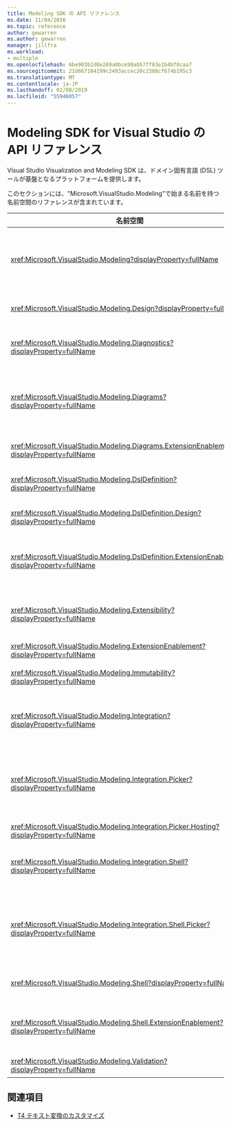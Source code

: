 ```yaml
---
title: Modeling SDK の API リファレンス
ms.date: 11/04/2016
ms.topic: reference
author: gewarren
ms.author: gewarren
manager: jillfra
ms.workload:
- multiple
ms.openlocfilehash: 6be903b2d0e269a0bce99ab57ff83e1b4bf8caa7
ms.sourcegitcommit: 21d667104199c2493accec20c2388cf674b195c3
ms.translationtype: MT
ms.contentlocale: ja-JP
ms.lasthandoff: 02/08/2019
ms.locfileid: "55946057"
---
```

# <a name="api-reference-for-modeling-sdk-for-visual-studio"></a>Modeling SDK for Visual Studio の API リファレンス

Visual Studio Visualization and Modeling SDK は、ドメイン固有言語 (DSL) ツールが基盤となるプラットフォームを提供します。

このセクションには、"Microsoft.VisualStudio.Modeling"で始まる名前を持つ名前空間のリファレンスが含まれています。

|名前空間|Content|
|-|-|
|<xref:Microsoft.VisualStudio.Modeling?displayProperty=fullName>|ModelElement、DSL で定義するすべてのドメイン クラスの基本クラスであるなどのクラス。|
|<xref:Microsoft.VisualStudio.Modeling.Design?displayProperty=fullName>|DSL 定義の一部を形成するクラス。|
|<xref:Microsoft.VisualStudio.Modeling.Diagnostics?displayProperty=fullName>|モデル ストア ビューアーとパフォーマンス測定ツールです。|
|<xref:Microsoft.VisualStudio.Modeling.Diagrams?displayProperty=fullName>|ShapeElement、DSL で定義するすべての図形の基本クラスであるなどのクラス。|
|<xref:Microsoft.VisualStudio.Modeling.Diagrams.ExtensionEnablement?displayProperty=fullName>|メソッドのジェスチャと選択します。|
|<xref:Microsoft.VisualStudio.Modeling.DslDefinition?displayProperty=fullName>|DSL 定義のデザイナーの API です。|
|<xref:Microsoft.VisualStudio.Modeling.DslDefinition.Design?displayProperty=fullName>|DSL 定義のデザイナーの内部クラス。|
|<xref:Microsoft.VisualStudio.Modeling.DslDefinition.ExtensionEnablement?displayProperty=fullName>|DSL デザイナーの コマンド、ジェスチャ、および検証を拡張するための属性。|
|<xref:Microsoft.VisualStudio.Modeling.Extensibility?displayProperty=fullName>|DSL の拡張機能を実装する ModelElement の拡張メソッド。|
|<xref:Microsoft.VisualStudio.Modeling.ExtensionEnablement?displayProperty=fullName>|拡張属性|
|<xref:Microsoft.VisualStudio.Modeling.Immutability?displayProperty=fullName>|読み取り専用にモデルの部分を作成できます。|
|<xref:Microsoft.VisualStudio.Modeling.Integration?displayProperty=fullName>|役立つ Modelbus API では、さまざまなモデルを統合します。|
|<xref:Microsoft.VisualStudio.Modeling.Integration.Picker?displayProperty=fullName>|ユーザー モデルおよび Modelbus 参照を作成する要素に移動できるように、ダイアログ ボックス。|
|<xref:Microsoft.VisualStudio.Modeling.Integration.Picker.Hosting?displayProperty=fullName>|選択サービス。|
|<xref:Microsoft.VisualStudio.Modeling.Integration.Shell?displayProperty=fullName>|For Visual Studio Modelbus アダプター フレームワーク。|
|<xref:Microsoft.VisualStudio.Modeling.Integration.Shell.Picker?displayProperty=fullName>|ユーザーがモデルと Modelbus 参照を作成する要素に移動できるピッカー ダイアログ ボックス。|
|<xref:Microsoft.VisualStudio.Modeling.Shell?displayProperty=fullName>|Dsl と Visual Studio 間のインターフェイス。|
|<xref:Microsoft.VisualStudio.Modeling.Shell.ExtensionEnablement?displayProperty=fullName>|ショートカット (コンテキスト) メニューのコマンドを定義できます。|
|<xref:Microsoft.VisualStudio.Modeling.Validation?displayProperty=fullName>|検証制約を定義できます。|

## <a name="see-also"></a>関連項目

- [T4 テキスト変換のカスタマイズ](../modeling/customizing-t4-text-transformation.md)
